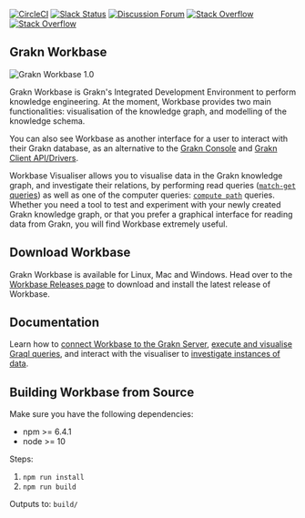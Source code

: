 [![CircleCI](https://circleci.com/gh/graknlabs/workbase/tree/master.svg?style=shield)](https://circleci.com/gh/graknlabs/workbase/tree/master)
[![Slack Status](http://grakn-slackin.herokuapp.com/badge.svg)](https://grakn.ai/slack)
[![Discussion Forum](https://img.shields.io/discourse/https/discuss.grakn.ai/topics.svg)](https://discuss.grakn.ai)
[![Stack Overflow](https://img.shields.io/badge/stackoverflow-grakn-796de3.svg)](https://stackoverflow.com/questions/tagged/grakn)
[![Stack Overflow](https://img.shields.io/badge/stackoverflow-graql-3dce8c.svg)](https://stackoverflow.com/questions/tagged/graql)

## Grakn Workbase

![Grakn Workbase 1.0](https://user-images.githubusercontent.com/567679/45933937-7987bc00-bf8e-11e8-8b26-8fb020c77310.png)

Grakn Workbase is Grakn's Integrated Development Environment to perform knowledge engineering. At the moment, Workbase provides two main functionalities: visualisation of the knowledge graph, and modelling of the knowledge schema. 

You can also see Workbase as another interface for a user to interact with their Grakn database, as an alternative to the [Grakn Console](http://dev.grakn.ai/docs/running-grakn/console) and [Grakn Client API/Drivers](http://dev.grakn.ai/docs/client-api/overview).

Workbase Visualiser allows you to visualise data in the Grakn knowledge graph, and investigate their relations, by performing read queries ([`match-get` queries](/docs/query/get-query)) as well as one of the computer queries: [`compute path`](/docs/query/compute-query#compute-the-shortest-path) queries. Whether you need a tool to test and experiment with your newly created Grakn knowledge graph, or that you prefer a graphical interface for reading data from Grakn, you will find Workbase extremely useful.

## Download Workbase
Grakn Workbase is available for Linux, Mac and Windows. Head over to the [Workbase Releases page](https://github.com/graknlabs/workbase/releases) to download and install the latest release of Workbase.

## Documentation
Learn how to [connect Workbase to the Grakn Server](http://dev.grakn.ai/docs/workbase/connection), [execute and visualise Graql queries](http://dev.grakn.ai/docs/workbase/visualisation), and interact with the visualiser to [investigate instances of data](http://dev.grakn.ai/docs/workbase/investigation).

## Building Workbase from Source
Make sure you have the following dependencies:
  - npm >= 6.4.1
  - node >= 10
  
Steps: 
1. ```npm run install```
2. ```npm run build```

Outputs to: ```build/```
